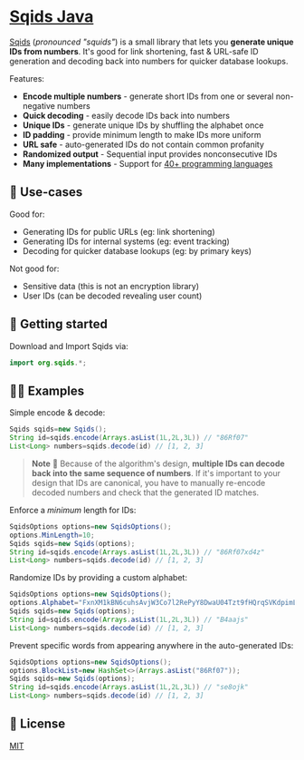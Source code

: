 # [Sqids Java](https://sqids.org/java)

[Sqids](https://sqids.org/java) (*pronounced "squids"*) is a small library that lets you **generate unique IDs from
numbers**. It's good for link shortening, fast & URL-safe ID generation and decoding back into numbers for quicker
database lookups.

Features:

- **Encode multiple numbers** - generate short IDs from one or several non-negative numbers
- **Quick decoding** - easily decode IDs back into numbers
- **Unique IDs** - generate unique IDs by shuffling the alphabet once
- **ID padding** - provide minimum length to make IDs more uniform
- **URL safe** - auto-generated IDs do not contain common profanity
- **Randomized output** - Sequential input provides nonconsecutive IDs
- **Many implementations** - Support for [40+ programming languages](https://sqids.org/)

## 🧰 Use-cases

Good for:

- Generating IDs for public URLs (eg: link shortening)
- Generating IDs for internal systems (eg: event tracking)
- Decoding for quicker database lookups (eg: by primary keys)

Not good for:

- Sensitive data (this is not an encryption library)
- User IDs (can be decoded revealing user count)

## 🚀 Getting started

Download and Import Sqids via:

```java
import org.sqids.*;
```

## 👩‍💻 Examples

Simple encode & decode:

```java
Sqids sqids=new Sqids();
String id=sqids.encode(Arrays.asList(1L,2L,3L)) // "86Rf07"
List<Long> numbers=sqids.decode(id) // [1, 2, 3]
```

> **Note**
> 🚧 Because of the algorithm's design, **multiple IDs can decode back into the same sequence of numbers**. If it's
> important to your design that IDs are canonical, you have to manually re-encode decoded numbers and check that the
> generated ID matches.

Enforce a *minimum* length for IDs:

```java
SqidsOptions options=new SqidsOptions();
options.MinLength=10;
Sqids sqids=new Sqids(options);
String id=sqids.encode(Arrays.asList(1L,2L,3L)) // "86Rf07xd4z"
List<Long> numbers=sqids.decode(id) // [1, 2, 3]
```

Randomize IDs by providing a custom alphabet:

```java
SqidsOptions options=new SqidsOptions();
options.Alphabet="FxnXM1kBN6cuhsAvjW3Co7l2RePyY8DwaU04Tzt9fHQrqSVKdpimLGIJOgb5ZE";
Sqids sqids=new Sqids(options);
String id=sqids.encode(Arrays.asList(1L,2L,3L)) // "B4aajs"
List<Long> numbers=sqids.decode(id) // [1, 2, 3]
```

Prevent specific words from appearing anywhere in the auto-generated IDs:

```java
SqidsOptions options=new SqidsOptions();
options.BlockList=new HashSet<>(Arrays.asList("86Rf07"));
Sqids sqids=new Sqids(options);
String id=sqids.encode(Arrays.asList(1L,2L,3L)) // "se8ojk"
List<Long> numbers=sqids.decode(id) // [1, 2, 3]
```

## 📝 License

[MIT](LICENSE)